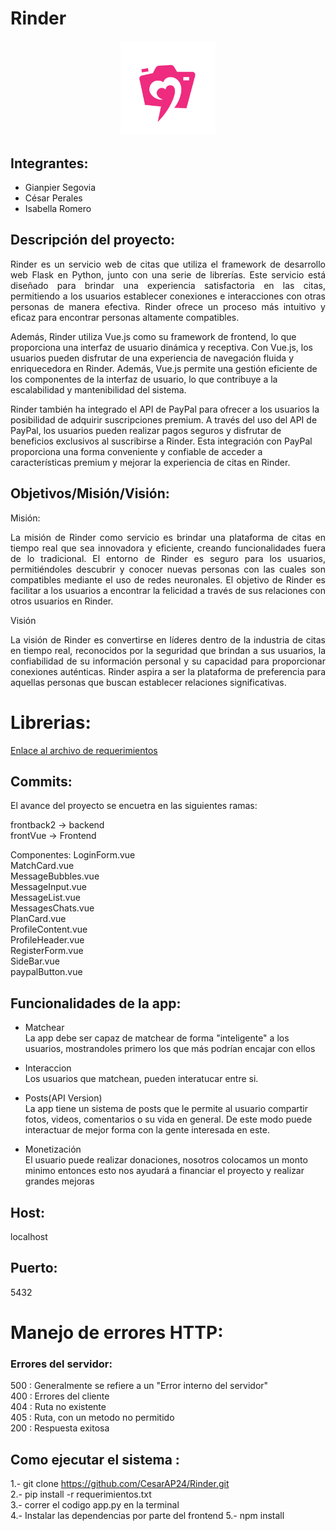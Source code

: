 # Rinder

<p align="center">
  <img src="https://github.com/CesarAP24/Rinder/raw/AdvanceBE/static/images/logofucsia.PNG" alt="Logo" width="30%">
</p>


## Integrantes:
- Gianpier Segovia
- César Perales
- Isabella Romero

## Descripción del proyecto:

<p align="justify">
Rinder es un servicio web de citas que utiliza el framework de desarrollo web Flask en Python, junto con una serie de librerías. Este servicio está diseñado para brindar una experiencia satisfactoria en las citas, permitiendo a los usuarios establecer conexiones e interacciones con otras personas de manera efectiva. Rinder ofrece un proceso más intuitivo y eficaz para encontrar personas altamente compatibles.

Además, Rinder utiliza Vue.js como su framework de frontend, lo que proporciona una interfaz de usuario dinámica y receptiva. Con Vue.js, los usuarios pueden disfrutar de una experiencia de navegación fluida y enriquecedora en Rinder. Además, Vue.js permite una gestión eficiente de los componentes de la interfaz de usuario, lo que contribuye a la escalabilidad y mantenibilidad del sistema.

Rinder también ha integrado el API de PayPal para ofrecer a los usuarios la posibilidad de adquirir suscripciones premium. A través del uso del API de PayPal, los usuarios pueden realizar pagos seguros y disfrutar de beneficios exclusivos al suscribirse a Rinder. Esta integración con PayPal proporciona una forma conveniente y confiable de acceder a características premium y mejorar la experiencia de citas en Rinder.
</p>


## Objetivos/Misión/Visión:


Misión:
<p align="justify">
La misión de Rinder como servicio es brindar una plataforma de citas en tiempo real que sea innovadora y eficiente, creando funcionalidades fuera de lo tradicional. El entorno de Rinder es seguro para los usuarios, permitiéndoles descubrir y conocer nuevas personas con las cuales son compatibles mediante el uso de redes neuronales. El objetivo de Rinder es facilitar a los usuarios a encontrar la felicidad a través de sus relaciones con otros usuarios en Rinder.
</p>

Visión

<p align="justify">
La visión de Rinder es convertirse en líderes dentro de la industria de citas en tiempo real, reconocidos por la seguridad que brindan a sus usuarios, la confiabilidad de su información personal y su capacidad para proporcionar conexiones auténticas. Rinder aspira a ser la plataforma de preferencia para aquellas personas que buscan establecer relaciones significativas.
</p>


# Librerias:

[Enlace al archivo de requerimientos](https://github.com/CesarAP24/Rinder/blob/AdvanceBE/requerimientos.txt)


## Commits:

El avance del proyecto se encuetra en las siguientes ramas:

frontback2 -> backend <br>
frontVue -> Frontend

Componentes:
LoginForm.vue <br>
MatchCard.vue <br>
MessageBubbles.vue <br>
MessageInput.vue <br> 
MessageList.vue <br>
MessagesChats.vue <br>
PlanCard.vue <br>
ProfileContent.vue <br>
ProfileHeader.vue <br>
RegisterForm.vue <br>
SideBar.vue <br>
paypalButton.vue <br>
  

## Funcionalidades de la app:
- Matchear <br>
	La app debe ser capaz de matchear de forma "inteligente" a los usuarios, mostrandoles primero los que más podrían encajar con ellos

- Interaccion <br>
	Los usuarios que matchean, pueden interatucar entre si.

- Posts(API Version)<br>
	La app tiene un sistema de posts que le permite al usuario compartir fotos, videos, comentarios o su vida en general. De este modo puede interactuar de mejor forma con la gente interesada en este.

- Monetización<br>
	El usuario puede realizar donaciones, nosotros colocamos un monto minimo entonces esto nos ayudará a financiar el proyecto y realizar grandes mejoras

## Host:
localhost

## Puerto:
5432

# Manejo de errores HTTP: 

### Errores del servidor:

500 : Generalmente se refiere a un "Error interno del servidor"	<br> 
400 : Errores del cliente <br>
404 : Ruta no existente <br>
405 : Ruta, con un metodo no permitido <br>
200 : Respuesta exitosa <br>


## Como ejecutar el sistema :

1.- git clone https://github.com/CesarAP24/Rinder.git <br>
2.- pip install -r requerimientos.txt <br>
3.- correr el codigo app.py en la terminal <br> 
4.- Instalar las dependencias por parte del frontend 
5.- npm install 

